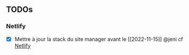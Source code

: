 ## TODOs

### Netlify
- [x] Mettre à jour la stack du site manager avant le [[2022-11-15]]  @jeni cf [Netlify](https://app.netlify.com/teams/sowellapp-com/overview?_ga=2.242973378.179968116.1662044460-577681949.1662044460) 




